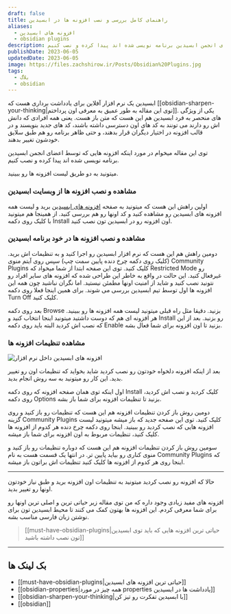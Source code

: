 ```yaml
---
draft: false
title: راهنمای کامل بررسی و نصب افزونه ها در ابسیدین
aliases:
  - افزونه های ابسیدین
  - obsidian plugins
description: توی این مقاله میخوام در مورد اینکه افزونه هایی که توسط اعضای انجمن ابسیدین برنامه نویسی شده اند پیدا کرده و نصب کنیم.
publishDate: 2023-06-05
updatedDate: 2023-06-05
image: https://files.zachshirow.ir/Posts/Obsidian%20Plugins.jpg
tags:
  - بلاگ
  - obsidian
---
```



ابسیدین یک نرم افزار آفلاین برای یادداشت برداری هست که [[obsidian-sharpen-your-thinking|توی این مقاله به طور عمیق به معرفی اون پرداختم]]. یکی از ویژگی های منحصر به فرد ابسیدین هم این هست که متن باز هست. یعنی همه افرادی که دانش اش رو دارند می تونند به کد های اون دسترسی داشته باشند، کد های جدید بنویسند و در قالب افزونه در اختیار دیگران قرار بدهند، و حتی ظاهر برنامه رو هم طبق سلایق خودشون تغییر بدهند. 

توی این مقاله میخوام در مورد اینکه افزونه هایی که توسط اعضای انجمن ابسیدین برنامه نویسی شده اند پیدا کرده و نصب کنیم. 

میتونید به دو طریق لیست افزونه ها رو ببینید. 

### مشاهده و نصب افزونه ها از وبسایت ابسیدین

اولین راهش این هست که میتونید به صفحه [افزونه های ابسیدین](https://obsidian.md/plugins) برید و لیست همه افزونه های ابسیدین رو مشاهده کنید و کد اونها رو هم بررسی کنید. از همینجا هم میتونید با کلیک روی دکمه Install اون افزونه رو در ابسیدین تون نصب کنید. 

### مشاهده و نصب افزونه ها در خود برنامه ابسیدین

دومین راهش هم این هست که نرم افزار ابسیدین رو اجرا کنید و به تنظیمات اش برید. (کلیک روی دکمه چرخ دنده پایین سمت چپ) سپس روی آیتم منوی Community Plugins کلیک کنید. توی این صفحه ابتدا از شما میخواد که Restricted Mode رو غیرفعال کنید. این حالت در واقع به خاطر این طراحی شده که افزونه های سایر افراد رو نتونید نصب کنید و شاید از امنیت اونها مطمئن نیستید. اما نگران نباشید چون همه این افزونه ها اول توسط تیم ابسیدین بررسی می شوند. برای همین اینجا فعلا روی دکمه Turn Off کلیک کنید. 

بعد روی دکمه Browse بزنید. دقیقا مثل راه قبلی میتونید لیست همه افزونه ها رو ببینید. هر افزونه ای هم که دوست داشتید میتونید اینجا انتخاب کنید و Install رو بزنید. بعد از این که نصب اش کردید البته باید روی دکمه Enable بزنید تا اون افزونه برای شما فعال بشه. 

### مشاهده تنظیمات افزونه ها

![افزونه های ابسیدین داخل نرم افزار](https://files.zachshirow.ir/Posts/obsidian-plugins-01.png)

بعد از اینکه افزونه دلخواه خودتون رو نصب کردید شاید بخواید که تنظیمات اون رو تغییر بدید. این کار رو میتونید به سه روش انجام بدید. 

اول اینکه توی همان صفحه افزونه که روی دکمه Install کلیک کردید و نصب اش کردید، روی دکمه Options بزنید تا تنظیمات افزونه برای شما باز بشه. 

دومین روش باز کردن تنظیمات افزونه هم این هست که تنظیمات رو باز کنید و روی گزینه Community Plugins کلیک کنید. توی این صفحه جدید که باز میشه میتونید لیست افزونه هایی که نصب کردید رو ببینید. اینجا روی دکمه چرخ دنده هر کدوم از افزونه ها کلیک کنید، تنظیمات مربوط به اون افزونه برای شما باز میشه. 

سومین روش باز کردن تنظیمات افزونه هم این هست که دوباره تنظیمات رو باز کنید و منوی کناری رو بیاید پایین تر. در انتها یک قسمت هست به نام Community Plugins که اینجا روی هر کدوم از افزونه ها کلیک کنید تنظیمات اش براتون باز میشه. 

---

حالا که افزونه رو نصب کردید میتونید به تنظیمات اون افزونه برید و طبق نیاز خودتون اونها رو تغییر بدید. 

افزونه های مفید زیادی وجود داره که من توی مقاله زیر حیاتی ترین و اصلی ترین اونها رو برای شما معرفی کردم. این افزونه ها بهتون کمک می کنند تا محیط ابسیدین تون برای نوشتن زبان فارسی مناسب بشه. 

> [[must-have-obsidian-plugins|حیاتی ترین افزونه هایی که باید توی ابسیدین تون نصب داشته باشید]]



---
## بک لینک ها
- [[must-have-obsidian-plugins|حیاتی ترین افزونه های ابسیدین]]
- [[obsidian-properties|همه چیز در مورد properties یادداشت ها در ابسیدین]]
- [[obsidian-sharpen-your-thinking|با ابسیدین تفکرت رو تیز کن]]
- [[obsidian]]
